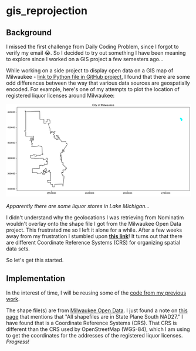 # gis_reprojection

## Background

I missed the first challenge from Daily Coding Problem, since I forgot to verify my email :sob:. So I decided to try out something I have been meaning to explore since I worked on a GIS project a few semesters ago...

While working on a side project to display open data on a GIS map of Milwaukee - [link to Python file in GitHub project](https://github.com/peterdobbs77/pop_health_mke/), I found that there are some odd differences between the way that various data sources are geospatially encoded. For example, here's one of my attempts to plot the location of registered liquor licenses around Milwaukee:

![Example of weird geospatial encodings](images/1574635489.651701.png)

*Apparently there are some liquor stores in Lake Michigan...*

I didn't understand why the geolocations I was retrieving from Nominatim wouldn't overlay onto the shape file I got from the Milwaukee Open Data project. This frustrated me so I left it alone for a while. After a few weeks away from my frustration I stumbled upon [**this link**](https://www.earthdatascience.org/workshops/gis-open-source-python/reproject-vector-data-in-python/)! It turns out that there are different Coordinate Reference Systems (CRS) for organizing spatial data sets.

So let's get this started.

## Implementation

In the interest of time, I will be reusing some of the [code from my previous work](https://github.com/peterdobbs77/pop_health_mke/blob/0610f234bc765bbb58c732fb8836cc62598bf3e2/try_graph_liq.py).

The shape file(s) are from [Milwaukee Open Data](https://data.milwaukee.gov/). I just found a note on [this page](https://city.milwaukee.gov/DownloadMapData3497.htm#.XiC1e8hKi70) that mentions that "All shapefiles are in State Plane South NAD27." I have found that is a Coordinate Reference Systems (CRS). That CRS is different than the CRS used by OpenStreetMap (WGS-84), which I am using to get the coordinates for the addresses of the registered liquor licenses. *Progress!*

